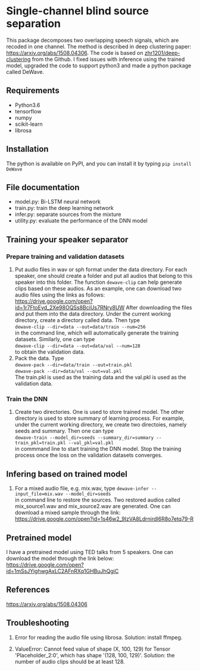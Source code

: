 # Single-channel blind source separation
This package decomposes two overlapping speech signals, which are recoded in one channel. 
The method is described in deep clustering paper: https://arxiv.org/abs/1508.04306.
The code is based on [zhr1201/deep-clustering](https://github.com/zhr1201/deep-clustering) from the Github.
I fixed issues with inference using the trained model, upgraded the code to
support python3 and made a python package called DeWave.

## Requirements
  * Python3.6
  * tensorflow
  * numpy
  * scikit-learn
  * librosa

## Installation
The python is available on PyPI, and you can install it by typing
`pip install DeWave`
  
## File documentation
  * model.py: Bi-LSTM neural network
  * train.py: train the deep learning network
  * infer.py: separate sources from the mixture
  * utility.py: evaluate the performance of the DNN model
  
## Training your speaker separator
### Prepare training and validation datasets
  1. Put audio files in wav or sph format under the data directory. For each speaker,
     one should create a folder and put all audios that belong to this speaker
     into this folder. The function `dewave-clip` can help generate clips based
     on these audios. As an example, one can download two audio files using the
     links as follows:     
     https://drive.google.com/open?id=1r7FtoEyd_2Xe98OQSs8BciUs7RNry8UW
     After downloading the files and put them into the data directory. Under the
     current working directory, create a directory called data. Then type  
     `dewave-clip --dir=data --out=data/train --num=256`  
     in the command line, which will automatically generate the training datasets.
     Similarly, one can type  
     `dewave-clip --dir=data --out=data/val --num=128`  
     to obtain the validation data.
  2. Pack the data. Type  
     `dewave-pack --dir=data/train --out=train.pkl`  
     `dewave-pack --dir=data/val --out=val.pkl`  
     The train.pkl is used as the training data and the val.pkl is used as the
     validation data.
### Train the DNN
  1. Create two directories. One is used to store trained
     model. The other directory is used to store summary of learning process.
     For example, under the current working directory, we create two directoies,
     namely seeds and summary. Then one can type   
     `dewave-train --model_dir=seeds --summary_dir=summary --train_pkl=train.pkl --val_pkl=val.pkl`  
     in commmand line to start training the DNN model. Stop the training process once the loss on
     the validation datasets converges.
## Infering based on trained model
  1. For a mixed audio file, e.g. mix.wav, type
     `dewave-infer --input_file=mix.wav --model_dir=seeds`  
     in command line to restore the sources. Two restored audios called mix_source1.wav and 
     mix_source2.wav are generated. One can download a mixed sample through the 
     link:  
     https://drive.google.com/open?id=1s46w2_9IzVA8LdrnirdI6R8o7etq79-R

## Pretrained model
  I have a pretrained model using TED talks from 5 speakers. One can download
  the model through the link below:  
  https://drive.google.com/open?id=1mSsJYighwgAxLC2AFnRXq1GHBuJhQgiC

## References
  https://arxiv.org/abs/1508.04306

## Troubleshooting
  1. Error for reading the audio file using librosa.
     Solution: install ffmpeg.

  2. ValueError: Cannot feed value of shape (X, 100, 129) for Tensor
     'Placeholder_2:0', which has shape '(128, 100, 129)'. 
     Solution: the number of audio clips should be at least 128. 
